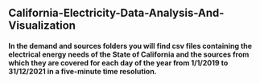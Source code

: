 ## California-Electricity-Data-Analysis-And-Visualization

#### In the demand and sources folders you will find csv files containing the electrical energy needs of the State of California and the sources from which they are covered for each day of the year from 1/1/2019 to 31/12/2021 in a five-minute time resolution.
